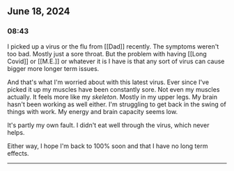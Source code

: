 ## June 18, 2024

### 08:43
I picked up a virus or the flu from [[Dad]] recently. The symptoms weren't too bad. Mostly just a sore throat. But the problem with having [[Long Covid]] or [[M.E.]] or whatever it is I have is that any sort of virus can cause bigger more longer term issues.

And that's what I'm worried about with this latest virus. Ever since I've picked it up my muscles have been constantly sore. Not even my muscles actually. It feels more like my *skeleton*. Mostly in my upper legs. My brain hasn't been working as well either. I'm struggling to get back in the swing of things with work. My energy and brain capacity seems low.

It's partly my own fault. I didn't eat well through the virus, which never helps.

Either way, I hope I'm back to 100% soon and that I have no long term effects.
***